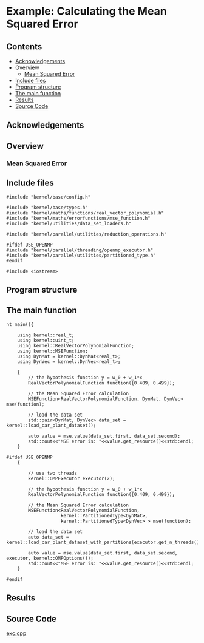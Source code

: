 # Example: Calculating the Mean Squared Error

## Contents
* [Acknowledgements](#ackw)
* [Overview](#overview) 
	* [Mean Squared Error](#mean_squared_error)
* [Include files](#include_files)
* [Program structure](#prg_struct)
* [The main function](#m_func)
* [Results](#results)
* [Source Code](#source_code)

## <a name="ackw"></a>  Acknowledgements

## <a name="overview"></a> Overview

### <a name="mean_squared_error"></a> Mean Squared Error

## <a name="include_files"></a> Include files

```
#include "kernel/base/config.h"

#include "kernel/base/types.h"
#include "kernel/maths/functions/real_vector_polynomial.h"
#include "kernel/maths/errorfunctions/mse_function.h"
#include "kernel/utilities/data_set_loaders.h"

#include "kernel/parallel/utilities/reduction_operations.h"

#ifdef USE_OPENMP
#include "kernel/parallel/threading/openmp_executor.h"
#include "kernel/parallel/utilities/partitioned_type.h"
#endif

#include <iostream>
```

## <a name="prg_struct"></a> Program structure

## <a name="m_func"></a> The main function

```
nt main(){

    using kernel::real_t;
    using kernel::uint_t;
    using kernel::RealVectorPolynomialFunction;
    using kernel::MSEFunction;
    using DynMat = kernel::DynMat<real_t>;
    using DynVec = kernel::DynVec<real_t>;

    {
        // the hypothesis function y = w_0 + w_1*x
        RealVectorPolynomialFunction function({0.409, 0.499});

        // the Mean Squared Error calculation
        MSEFunction<RealVectorPolynomialFunction, DynMat, DynVec> mse(function);

        // load the data set
        std::pair<DynMat, DynVec> data_set = kernel::load_car_plant_dataset();

        auto value = mse.value(data_set.first, data_set.second);
        std::cout<<"MSE error is: "<<value.get_resource()<<std::endl;
    }

#ifdef USE_OPENMP
    {

        // use two threads
        kernel::OMPExecutor executor(2);

        // the hypothesis function y = w_0 + w_1*x
        RealVectorPolynomialFunction function({0.409, 0.499});

        // the Mean Squared Error calculation
        MSEFunction<RealVectorPolynomialFunction,
                    kernel::PartitionedType<DynMat>,
                    kernel::PartitionedType<DynVec> > mse(function);

        // load the data set
        auto data_set = kernel::load_car_plant_dataset_with_partitions(executor.get_n_threads());

        auto value = mse.value(data_set.first, data_set.second, executor, kernel::OMPOptions());
        std::cout<<"MSE error is: "<<value.get_resource()<<std::endl;
    }

#endif
```

## <a name="results"></a> Results

## <a name="source_code"></a> Source Code

<a href="../exe.cpp">exc.cpp</a>




